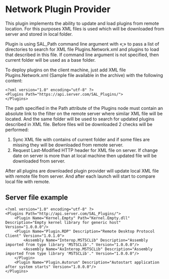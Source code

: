 # Network Plugin Provider
This plugin implements the ability to update and load plugins from remote location. For this purposes XML files is used which will be downloaded from server and stored in local folder.

Plugin is using SAL_Path command line argument with «;» to pass a list of directories to search for XML file Plugins.Network.xml and plugins to load that described in this file. If command line argument is not specified, then current folder will be used as a base folder.

To deploy plugins on the client machine, just add XML file Plugins.Network.xml (Sample file available in the archive) with the following content:


    <?xml version="1.0" encoding="utf-8" ?>
    <Plugins Path="https://api.server.com/SAL_Plugins/">
    </Plugins>

The path specified in the Path attribute of the Plugins node must contain an absolute link to the filter on the remote server where similar XML file will be located. And the same folder will be used to search for updated plugins described in XML file. Before files will be downloaded 2 checks will be performed:

 1. Sync XML file with contains of current folder and if some files are missing they will be downloaded from remote server.
 2. Request Last-Modified HTTP header for XML file on server. If change date on server is more than at local machine then updated file will be downloaded from server.

After all plugins are downloaded plugin provider will update local XML file with remote file from server. And after each launch will start to compare local file with remote.

## Server file example


    <?xml version="1.0" encoding="utf-8" ?>
    <Plugins Path="http://api.server.com/SAL_Plugins/">
        <Plugin Name="Kernel.Empty" Path="Kernel.Empty.dll" Description="Empty kernel library for generic host" Version="1.0.0.0"/>
        <Plugin Name="Plugin.RDP" Description="Remote Desktop Protocol Client" Version="1.0.1.0">
            <Assembly Name="Interop.MSTSCLib" Description="Assembly imported from type library 'MSTSCLib'." Version="1.0.0.0"/>
            <Assembly Name="AxInterop.MSTSCLib" Description="Assembly imported from type library 'MSTSCLib'." Version="1.0.0.0"/>
        </Plugin>
        <Plugin Name="Plugin.Autorun" Description="Autostart application after system starts" Version="1.0.0.0"/>
    </Plugins>